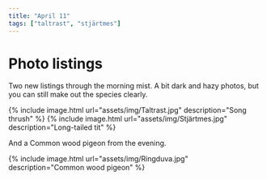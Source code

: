 ```yaml
---
title: "April 11"
tags: ["taltrast", "stjärtmes"]
---
```

# Photo listings
Two new listings through the morning mist. A bit dark and hazy photos, but you
can still make out the species clearly.

{% include image.html url="assets/img/Taltrast.jpg" description="Song thrush" %}
{% include image.html url="assets/img/Stjärtmes.jpg" description="Long-tailed tit" %}

And a Common wood pigeon from the evening.

{% include image.html url="assets/img/Ringduva.jpg" description="Common wood pigeon" %}
